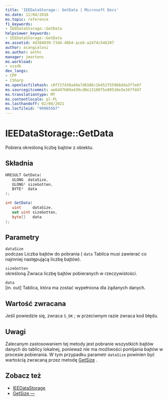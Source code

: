 ```yaml
---
title: 'IEEDataStorage:: GetData | Microsoft Docs'
ms.date: 11/04/2016
ms.topic: reference
f1_keywords:
- IEEDataStorage::GetData
helpviewer_keywords:
- IEEDataStorage::GetData
ms.assetid: 4d384039-73d4-40b4-ace6-a2474c546397
author: acangialosi
ms.author: anthc
manager: jmartens
ms.workload:
- vssdk
dev_langs:
- CPP
- CSharp
ms.openlocfilehash: c0ff27438ad4a7d0106c1b452f55966dda3f7e07
ms.sourcegitcommit: ae6d47b09a439cd0e13180f5e89510e3e347fd47
ms.translationtype: MT
ms.contentlocale: pl-PL
ms.lasthandoff: 02/08/2021
ms.locfileid: "99965567"
---
```

# <a name="ieedatastoragegetdata"></a>IEEDataStorage::GetData
Pobiera określoną liczbę bajtów z obiektu.

## <a name="syntax"></a>Składnia

```cpp
HRESULT GetData(
   ULONG  dataSize,
   ULONG* sizeGotten,
   BYTE*  data
);
```

```csharp
int GetData(
   uint     dataSize,
   out uint sizeGotten,
   byte[]   data
);
```

## <a name="parameters"></a>Parametry
`dataSize`\
podczas Liczba bajtów do pobrania ( `data` Tablica musi zawierać co najmniej następującą liczbę bajtów).

`sizeGotten`\
określoną Zwraca liczbę bajtów pobieranych w rzeczywistości.

`data`\
[in. out] Tablica, która ma zostać wypełniona dla żądanych danych.

## <a name="return-value"></a>Wartość zwracana
 Jeśli powiedzie się, zwraca `S_OK` ; w przeciwnym razie zwraca kod błędu.

## <a name="remarks"></a>Uwagi
 Zalecanym zastosowaniem tej metody jest pobranie wszystkich bajtów danych do tablicy lokalnej, ponieważ nie ma możliwości pomijania bajtów w procesie pobierania. W tym przypadku parametr `dataSize` powinien być wartością zwracaną przez metodę [GetSize](../../../extensibility/debugger/reference/ieedatastorage-getsize.md) .

## <a name="see-also"></a>Zobacz też
- [IEEDataStorage](../../../extensibility/debugger/reference/ieedatastorage.md)
- [GetSize —](../../../extensibility/debugger/reference/ieedatastorage-getsize.md)
